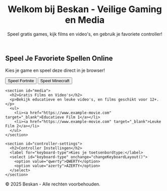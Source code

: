 <!DOCTYPE html>
<html lang="nl">
<head>
  <meta charset="UTF-8">
  <meta name="viewport" content="width=device-width, initial-scale=1.0">
  <title>Veilige Gaming en Media Platform - Beskan</title>
  <link rel="stylesheet" href="style.css">
  <script src="script.js"></script>
</head>
<body>
  <header>
    <h1>Welkom bij Beskan - Veilige Gaming en Media</h1>
    <p>Speel gratis games, kijk films en video's, en gebruik je favoriete controller!</p>
  </header>

  <main>
    <section id="cloud-gaming">
      <h2>Speel Je Favoriete Spellen Online</h2>
      <p>Kies je game en speel deze direct in je browser!</p>
      <button onclick="startGame('Fortnite')">Speel Fortnite</button>
      <button onclick="startGame('Minecraft')">Speel Minecraft</button>
    </section>

    <section id="media">
      <h2>Gratis Films en Video's</h2>
      <p>Bekijk educatieve en leuke video's, en films geschikt voor 12+.</p>
      <ul>
        <li><a href="https://www.example-movie.com" target="_blank">Educatieve Film 1</a></li>
        <li><a href="https://www.example-movie.com" target="_blank">Leuke Film 2</a></li>
      </ul>
    </section>

    <section id="controller-settings">
      <h2>Controller Instellingen</h2>
      <label for="keyboard-type">Kies je toetsenbordtype:</label>
      <select id="keyboard-type" onchange="changeKeyboardLayout()">
        <option value="qwerty">QWERTY</option>
        <option value="azerty">AZERTY</option>
      </select>
    </section>
  </main>

  <footer>
    <p>&copy; 2025 Beskan - Alle rechten voorbehouden.</p>
  </footer>
</body>
</html>
